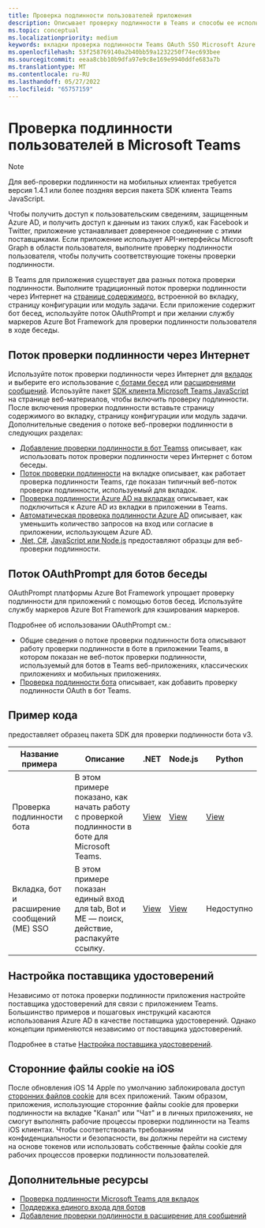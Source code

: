 ```yaml
---
title: Проверка подлинности пользователей приложения
description: Описывает проверку подлинности в Teams и способы ее использования в приложениях.
ms.topic: conceptual
ms.localizationpriority: medium
keywords: вкладки проверка подлинности Teams OAuth SSO Microsoft Azure Active Directory (Azure AD)
ms.openlocfilehash: 53f258769140a2b40bb59a1232250f74ec693bee
ms.sourcegitcommit: eeaa8cbb10b9dfa97e9c8e169e9940ddfe683a7b
ms.translationtype: MT
ms.contentlocale: ru-RU
ms.lasthandoff: 05/27/2022
ms.locfileid: "65757159"
---
```

# <a name="authenticate-users-in-microsoft-teams"></a>Проверка подлинности пользователей в Microsoft Teams

> [!Note]
> Для веб-проверки подлинности на мобильных клиентах требуется версия 1.4.1 или более поздняя версия пакета SDK клиента Teams JavaScript.

Чтобы получить доступ к пользовательским сведениям, защищенным Azure AD, и получить доступ к данным из таких служб, как Facebook и Twitter, приложение устанавливает доверенное соединение с этими поставщиками. Если приложение использует API-интерфейсы Microsoft Graph в области пользователя, выполните проверку подлинности пользователя, чтобы получить соответствующие токены проверки подлинности.

В Teams для приложения существует два разных потока проверки подлинности. Выполните традиционный поток проверки подлинности через Интернет на [странице содержимого](~/tabs/how-to/create-tab-pages/content-page.md), встроенной во вкладку, страницу конфигурации или модуль задачи. Если приложение содержит бот бесед, используйте поток OAuthPrompt и при желании службу маркеров Azure Bot Framework для проверки подлинности пользователя в ходе беседы.

## <a name="web-based-authentication-flow"></a>Поток проверки подлинности через Интернет

Используйте поток проверки подлинности через Интернет для [вкладок](~/tabs/what-are-tabs.md) и выберите его использование с[ ботами бесед](~/bots/what-are-bots.md) или [расширениями сообщений](~/messaging-extensions/what-are-messaging-extensions.md). Испоьзуйте пакет [SDK клиента Microsoft Teams JavaScript](/javascript/api/overview/msteams-client) на странице веб-материалов, чтобы включить проверку подлинности. После включения проверки подлинности вставьте страницу содержимого во вкладку, страницу конфигурации или модуль задачи. Дополнительные сведения о потоке веб-проверки подлинности в следующих разделах:

* [Добавление проверки подлинности в бот Teamss](~/bots/how-to/authentication/add-authentication.md) описывает, как использовать поток проверки подлинности через Интернет с ботом беседы.
* [Поток проверки подлинности](~/tabs/how-to/authentication/auth-flow-tab.md) на вкладке описывает, как работает проверка подлинности Teams, где показан типичный веб-поток проверки подлинности, используемый для вкладок.
* [Проверка подлинности Azure AD на вкладках](~/tabs/how-to/authentication/auth-tab-AAD.md) описывает, как подключиться к Azure AD из вкладки в приложении в Teams.
* [Автоматическая проверка подлинности Azure AD](~/tabs/how-to/authentication/auth-silent-AAD.md) описывает, как уменьшить количество запросов на вход или согласие в приложении, использующем Azure AD.
* [.Net, C#](https://github.com/OfficeDev/microsoft-teams-sample-complete-csharp), [JavaScript или Node.js](https://github.com/OfficeDev/microsoft-teams-sample-complete-node) предоставляют образцы для веб-проверки подлинности.

## <a name="the-oauthprompt-flow-for-conversational-bots"></a>Поток OAuthPrompt для ботов беседы

OAuthPrompt платформы Azure Bot Framework упрощает проверку подлинности для приложений с помощью ботов бесед. Используйте службу маркеров Azure Bot Framework для кэширования маркеров.

Подробнее об использовании OAuthPrompt см.:

* [](~/bots/how-to/authentication/auth-flow-bot.md) Общие сведения о потоке проверки подлинности бота описывают работу проверки подлинности в боте в приложении Teams, в котором показан не веб-поток проверки подлинности, используемый для ботов в Teams веб-приложениях, классических приложениях и мобильных приложениях.
* [Проверка подлинности бота](~/bots/how-to/authentication/add-authentication.md) описывает, как добавить проверку подлинности OAuth в бот Teams.

## <a name="code-sample"></a>Пример кода

предоставляет образец пакета SDK для проверки подлинности бота v3.

| **Название примера** | **Описание** | **.NET** | **Node.js** | **Python** |
|---------------|------------|------------|-------------|---------------|
| Проверка подлинности бота | В этом примере показано, как начать работу с проверкой подлинности в боте для Microsoft Teams. | [View](https://github.com/microsoft/BotBuilder-Samples/tree/master/samples/csharp_dotnetcore/46.teams-auth) | [View](https://github.com/microsoft/BotBuilder-Samples/tree/master/samples/javascript_nodejs/46.teams-auth) | [View](https://github.com/microsoft/BotBuilder-Samples/tree/main/samples/python/46.teams-auth) |
| Вкладка, бот и расширение сообщений (ME) SSO | В этом примере показан единый вход для tab, Bot и ME — поиск, действие, распакуйте ссылку. |  [View](https://github.com/OfficeDev/Microsoft-Teams-Samples/tree/main/samples/app-sso/csharp) | [View](https://github.com/OfficeDev/Microsoft-Teams-Samples/tree/main/samples/app-sso/nodejs) | Недоступно |

## <a name="configure-the-identity-provider"></a>Настройка поставщика удостоверений

Независимо от потока проверки подлинности приложения настройте поставщика удостоверений для связи с приложением Teams. Большинство примеров и пошаговых инструкций касаются использования Azure AD в качестве поставщика удостоверений. Однако концепции применяются независимо от поставщика удостоверений.

Подробнее в статье [Настройка поставщика удостоверений](~/concepts/authentication/configure-identity-provider.md).

## <a name="third-party-cookies-on-ios"></a>Сторонние файлы cookie на iOS

После обновления iOS 14 Apple по умолчанию заблокировала доступ [сторонних файлов cookie](https://webkit.org/blog/10218/full-third-party-cookie-blocking-and-more/) для всех приложений. Таким образом, приложения, использующие сторонние файлы cookie для проверки подлинности на вкладке "Канал" или "Чат" и в личных приложениях, не смогут выполнять рабочие процессы проверки подлинности на Teams iOS клиентах. Чтобы соответствовать требованиям конфиденциальности и безопасности, вы должны перейти на систему на основе токенов или использовать собственные файлы cookie для рабочих процессов проверки подлинности пользователей.

## <a name="see-also"></a>Дополнительные ресурсы

* [Проверка подлинности Microsoft Teams для вкладок](~/tabs/how-to/authentication/auth-flow-tab.md)
* [Поддержка единого входа для ботов](~/bots/how-to/authentication/auth-aad-sso-bots.md)
* [Добавление проверки подлинности в расширение для сообщений](~/messaging-extensions/how-to/add-authentication.md)
